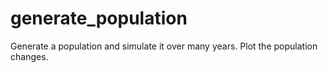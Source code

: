 # generate_population
Generate a population and simulate it over many years. Plot the population changes.
